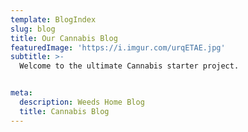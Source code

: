```yaml
---
template: BlogIndex
slug: blog
title: Our Cannabis Blog
featuredImage: 'https://i.imgur.com/urqETAE.jpg'
subtitle: >-
  Welcome to the ultimate Cannabis starter project.


meta:
  description: Weeds Home Blog
  title: Cannabis Blog
---
```


